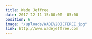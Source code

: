 ```yaml
---
title: Wade Jeffree
date: 2017-12-11 15:00:00 -05:00
position: 6
image: "/uploads/WADE%20JEFEREE.jpg"
link: http://www.wadejeffree.com
---
```


